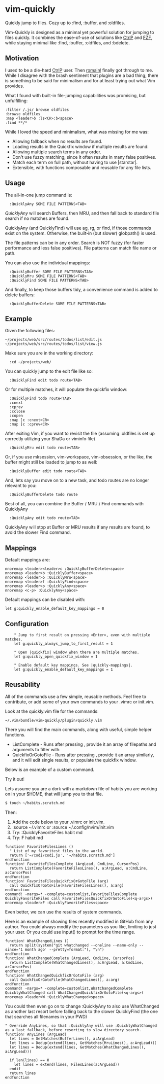 vim-quickly
===========

Quickly jump to files. Cozy up to :find, :buffer, and :oldfiles.

Vim-Quickly is designed as a minimal yet powerful solution for jumping to files quickly. It combines the ease-of-use of solutions like [CtrlP](https://github.com/kien/ctrlp.vim) and [FZF](https://github.com/junegunn/fzf.vim), while staying minimal like :find, :buffer, :oldfiles, and :bdelete.


Motivation
----------

I used to be a die-hard [CtrlP](https://github.com/kien/ctrlp.vim) user. Then [romainl](https://www.reddit.com/user/-romainl-/) finally got through to me. While I disagree with the brash sentiment that plugins are a bad thing, there is something to be said for minimalism and for at least trying out what Vim provides.

What I found with built-in file-jumping capabilities was promising, but unfulfilling:

```vim
:filter /.js/ browse oldfiles
:browse oldfiles
:map <leader>b :ls<CR>:b<space>
:find **/*
```

While I loved the speed and minimalism, what was missing for me was:

* Allowing fallback when no results are found.
* Loading results in the Quickfix window if multiple results are found.
* Allowing multiple search terms in any order.
* Don't use fuzzy matching, since it often results in many false positives.
* Match each term on full path, without having to use |starstar|.
* Extensible, with functions composable and reusable for any file lists.


Usage
-----

The all-in-one jump command is:

```vim
  :QuicklyAny SOME FILE PATTERNS<TAB>
```

_QuicklyAny_ will search Buffers, then MRU, and then fall back to standard file search if no matches are found.

QuicklyAny (and QuicklyFind) will use ag, rg, or find, if those commands exist on the system. Otherwise, the built-in (but slower) globpath() is used.

The file patterns can be in any order. Search is NOT fuzzy (for faster performance and less false positives). File patterns can match file name or path.


You can also use the individual mappings:

```vim
  :QuicklyBuffer SOME FILE PATTERNS<TAB>
  :QuicklyMru SOME FILE PATTERNS<TAB>
  :QuicklyFind SOME FILE PATTERNS<TAB>
```

And finally, to keep those buffers tidy, a convenience command is added to delete buffers:


```vim
  :QuicklyBufferDelete SOME FILE PATTERNS<TAB>
```


Example
-------
Given the following files:

    ~/projects/web/src/routes/todos/list/edit.js
    ~/projects/web/src/routes/todos/list/view.js

Make sure you are in the working directory:

```vim
  :cd ~/projects/web/
```

You can quickly jump to the edit file like so:

```vim
  :QuicklyFind edit todo route<TAB>
```

Or for multiple matches, it will populate the quickfix window:

```vim
  :QuicklyFind todo route<TAB>
  :cnext
  :cprev
  :cclose
  :copen
  :map ]c :cnext<CR>
  :map [c :cprev<CR>
```

After exiting Vim, if you want to revisit the file (assuming :oldfiles is set up correctly utilizing your ShaDa or viminfo file)

```vim
  :QuicklyMru edit todo route<TAB>
```

Or, if you use mksession, vim-workspace, vim-obsession, or the like, the buffer might still be loaded to jump to as well:

```vim
  :QuicklyBuffer edit todo route<TAB>
```

And, lets say you move on to a new task, and todo routes are no longer relevant to you:

```vim
  :QuicklyBufferDelete todo route
```


Best of all, you can combine the Buffer / MRU / Find commands with QuicklyAny

```vim
  :QuicklyAny edit todo route<TAB>
```

QuicklyAny will stop at Buffer or MRU results if any results are found, to avoid the slower Find command.


Mappings
--------

Default mappings are:

    nnoremap <leader><leader>c :QuicklyBufferDelete<space>
    nnoremap <leader>b :QuicklyBuffer<space>
    nnoremap <leader>o :QuicklyMru<space>
    nnoremap <leader>f :QuicklyFind<space>
    nnoremap <leader>p :QuicklyAny<space>
    nnoremap <c-p> :QuicklyAny<space>

Default mappings can be disabled with:

    let g:quickly_enable_default_key_mappings = 0


Configuration
-------------

```vim
    " Jump to first result on pressing <Enter>, even with multiple matches.
    let g:quickly_always_jump_to_first_result = 1

    " Open |quickfix| window when there are multiple matches.
    let g:quickly_open_quickfix_window = 1

    " Enable default key mappings. See |quickly-mappings|.
    let g:quickly_enable_default_key_mappings = 1
```

Reusability
-----------

All of the commands use a few simple, reusable methods. Feel free to contribute, or add some of your own commands to your .vimrc or init.vim.

Look at the quickly.vim file for the commands:

    ~/.vim/bundle/vim-quickly/plugin/quickly.vim

There you will find the main commands, along with useful, simple helper functions.

* ListComplete - Runs after pressing <Tab>, provide it an array of filepaths and arguments to filter with
* QuickfixOrGotoFile - Runs after pressing <Enter>, provide it an array similarly, and it will edit single results, or populate the quickfix window.

Below is an example of a custom command.

Try it out!

Lets assume you are a dork with a markdown file of habits you are working on in your $HOME, that will jump you to that file.

```bash
$ touch ~/habits.scratch.md
```

Then:

1. Add the code below to your .vimrc or init.vim.
2. :source ~/.vimrc or :source ~/.config/nvim/init.vim
3. Try: :QuicklyFavoriteFiles habit md<TAB>
4. Try: <leader>F habit md<TAB>


```vim
function! FavoriteFilesLines ()
  " List of my favoritest files in the world.
  return ['~/codi/codi.js', '~/habits.scratch.md']
endfunction
function! FavoriteFilesComplete (ArgLead, CmdLine, CursorPos)
  return ListComplete(FavoriteFilesLines(), a:ArgLead, a:CmdLine, a:CursorPos)
endfunction
function! FavoriteFilesQuickfixOrGotoFile (arg)
  call QuickfixOrGotoFile(FavoriteFilesLines(), a:arg)
endfunction
command! -nargs=* -complete=customlist,FavoriteFilesComplete QuicklyFavoriteFiles call FavoriteFilesQuickfixOrGotoFile(<q-args>)
nnoremap <leader>F :QuicklyFavoriteFiles<space>
```

Even better, we can use the results of system commands.

Here is an example of showing files recently modified in GitHub from any author. You could always modify the parameters as you like, limiting to just your user. Or you could use input() to prompt for the time range.

```vim
function! WhatChangedLines ()
  return split(system("git whatchanged --oneline --name-only --since='1 month ago' --pretty=format:"), "\n")
endfunction
function! WhatChangedComplete (ArgLead, CmdLine, CursorPos)
  return ListComplete(WhatChangedLines(), a:ArgLead, a:CmdLine, a:CursorPos)
endfunction
function! WhatChangedQuickfixOrGotoFile (arg)
  call QuickfixOrGotoFile(WhatChangedLines(), a:arg)
endfunction
command! -nargs=* -complete=customlist,WhatChangedComplete QuicklyWhatChanged call WhatChangedQuickfixOrGotoFile(<q-args>)
nnoremap <leader>W :QuicklyWhatChanged<space>
```

You could then even go on to change :QuicklyAny to also use WhatChanged as another last resort before falling back to the slower QuicklyFind (the one that searches all filenames in your PWD)

```vim
" Override AnyLines, so that :QuicklyAny will use :QuicklyWhatChanged as a last fallback, before resorting to slow directory search.
function! AnyLines (ArgLead)
  let lines = GetMatches(BufferLines(), a:ArgLead)
  let lines = Dedup(extend(lines, GetMatches(MruLines(), a:ArgLead)))
  let lines = Dedup(extend(lines, GetMatches(WhatChangedLines(), a:ArgLead)))

  if len(lines) == 0
    let lines = extend(lines, FilesLines(a:ArgLead))
  endif
  return lines
endfunction
```

